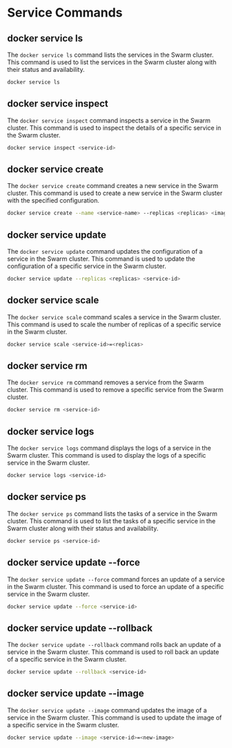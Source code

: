 # Service Commands

## docker service ls
The `docker service ls` command lists the services in the Swarm cluster. This command is used to list the services in the Swarm cluster along with their status and availability.

```bash
docker service ls
```

## docker service inspect
The `docker service inspect` command inspects a service in the Swarm cluster. This command is used to inspect the details of a specific service in the Swarm cluster.

```bash
docker service inspect <service-id>
```

## docker service create
The `docker service create` command creates a new service in the Swarm cluster. This command is used to create a new service in the Swarm cluster with the specified configuration.

```bash
docker service create --name <service-name> --replicas <replicas> <image>
```

## docker service update
The `docker service update` command updates the configuration of a service in the Swarm cluster. This command is used to update the configuration of a specific service in the Swarm cluster.

```bash
docker service update --replicas <replicas> <service-id>
```

## docker service scale
The `docker service scale` command scales a service in the Swarm cluster. This command is used to scale the number of replicas of a specific service in the Swarm cluster.

```bash
docker service scale <service-id>=<replicas>
```

## docker service rm
The `docker service rm` command removes a service from the Swarm cluster. This command is used to remove a specific service from the Swarm cluster.

```bash
docker service rm <service-id>
```

## docker service logs
The `docker service logs` command displays the logs of a service in the Swarm cluster. This command is used to display the logs of a specific service in the Swarm cluster.

```bash
docker service logs <service-id>
```

## docker service ps
The `docker service ps` command lists the tasks of a service in the Swarm cluster. This command is used to list the tasks of a specific service in the Swarm cluster along with their status and availability.

```bash
docker service ps <service-id>
```

## docker service update --force
The `docker service update --force` command forces an update of a service in the Swarm cluster. This command is used to force an update of a specific service in the Swarm cluster.

```bash
docker service update --force <service-id>
```

## docker service update --rollback
The `docker service update --rollback` command rolls back an update of a service in the Swarm cluster. This command is used to roll back an update of a specific service in the Swarm cluster.

```bash
docker service update --rollback <service-id>
```

## docker service update --image
The `docker service update --image` command updates the image of a service in the Swarm cluster. This command is used to update the image of a specific service in the Swarm cluster.

```bash
docker service update --image <service-id>=<new-image>
```
